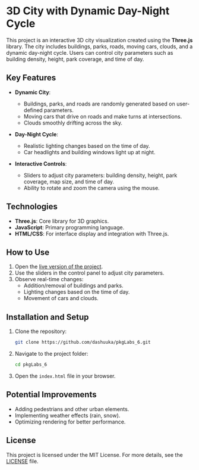 # 3D City with Dynamic Day-Night Cycle  

This project is an interactive 3D city visualization created using the **Three.js** library. The city includes buildings, parks, roads, moving cars, clouds, and a dynamic day-night cycle. Users can control city parameters such as building density, height, park coverage, and time of day.  

## Key Features  

- **Dynamic City**:  
  - Buildings, parks, and roads are randomly generated based on user-defined parameters.  
  - Moving cars that drive on roads and make turns at intersections.  
  - Clouds smoothly drifting across the sky.  

- **Day-Night Cycle**:  
  - Realistic lighting changes based on the time of day.  
  - Car headlights and building windows light up at night.  

- **Interactive Controls**:  
  - Sliders to adjust city parameters: building density, height, park coverage, map size, and time of day.  
  - Ability to rotate and zoom the camera using the mouse.  

## Technologies  

- **Three.js**: Core library for 3D graphics.  
- **JavaScript**: Primary programming language.  
- **HTML/CSS**: For interface display and integration with Three.js.  

## How to Use  

1. Open the [live version of the project](https://dashuuka.github.io/pkgLabs_6/).  
2. Use the sliders in the control panel to adjust city parameters.  
3. Observe real-time changes:  
   - Addition/removal of buildings and parks.  
   - Lighting changes based on the time of day.  
   - Movement of cars and clouds.  

## Installation and Setup  

1. Clone the repository:  
   ```bash  
   git clone https://github.com/dashuuka/pkgLabs_6.git  
   ```  
2. Navigate to the project folder:  
   ```bash  
   cd pkgLabs_6  
   ```  
3. Open the `index.html` file in your browser.  

## Potential Improvements  

- Adding pedestrians and other urban elements.  
- Implementing weather effects (rain, snow).  
- Optimizing rendering for better performance.  

## License  

This project is licensed under the MIT License. For more details, see the [LICENSE](LICENSE) file.  
